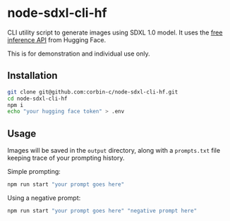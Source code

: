 # node-sdxl-cli-hf

CLI utility script to generate images using SDXL 1.0 model. It uses the [free inference API](https://huggingface.co/docs/api-inference/quicktour) from Hugging Face.

This is for demonstration and individual use only.

## Installation

```bash
git clone git@github.com:corbin-c/node-sdxl-cli-hf.git
cd node-sdxl-cli-hf
npm i
echo "your hugging face token" > .env
```

## Usage

Images will be saved in the `output` directory, along with a `prompts.txt` file keeping trace of your prompting history.

Simple prompting:

```bash
npm run start "your prompt goes here"
```

Using a negative prompt:

```bash
npm run start "your prompt goes here" "negative prompt here"
```
